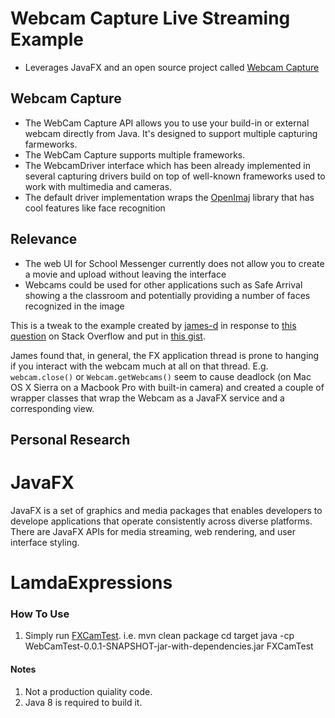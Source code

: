 # Webcam Capture Live Streaming Example

- Leverages JavaFX and an open source project called [Webcam Capture](http://webcam-capture.sarxos.pl/)

## Webcam Capture
- The WebCam Capture API allows you to use your build-in or external webcam directly from Java. It's designed to support multiple capturing farmeworks.
- The WebCam Capture supports multiple frameworks.
- The WebcamDriver interface which has been already implemented in several capturing drivers build on top of well-known frameworks used to work with multimedia and cameras.
- The default driver implementation wraps the [OpenImaj](http://openimaj.org/) library that has cool features like face recognition

## Relevance
- The web UI for School Messenger currently does not allow you to create a movie and upload without leaving the interface
- Webcams could be used for other applications such as Safe Arrival showing a the classroom and potentially providing a number of faces recognized in the image

This is a tweak to the example created by [james-d](https://github.com/james-d) in response to [this question](http://stackoverflow.com/questions/42816859/run-javafx-and-swing-application-at-the-same-time) on Stack Overflow and put in [this gist](https://gist.github.com/james-d/f826c9f38d53628114124a56fb7c4557).

James found that, in general, the FX application thread is prone to hanging if you interact with the webcam much at all on that thread. E.g. ```webcam.close()``` or ```Webcam.getWebcams()``` seem to cause deadlock (on Mac OS X Sierra on a Macbook Pro with built-in camera) and created a couple of wrapper classes that wrap the Webcam as a JavaFX service and a corresponding view.

## Personal Research
# JavaFX
JavaFX is a set of graphics and media packages that enables developers to develope applications that operate consistently across diverse platforms. There are JavaFX APIs for media streaming, web rendering, and user interface styling.

# LamdaExpressions

### How To Use

1. Simply run [FXCamTest](https://github.com/sarxos/webcam-capture/blob/master/webcam-capture-examples/webcam-capture-javafx-service/src/main/java/FXCamTest.java).
i.e.
mvn clean package
cd target
java -cp WebCamTest-0.0.1-SNAPSHOT-jar-with-dependencies.jar FXCamTest

#### Notes

1. Not a production quiality code.
2. Java 8 is required to build it.





